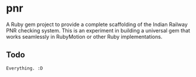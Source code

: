 # pnr

A Ruby gem project to provide a complete scaffolding of the Indian Railway PNR checking system. This is an experiment in building a universal gem that works seamlessly in RubyMotion or other Ruby implementations.

## Todo

    Everything. :D
